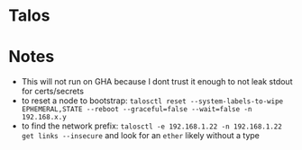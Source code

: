 Talos
=====

Notes
=====

* This will not run on GHA because I dont trust it enough to not leak stdout for certs/secrets
* to reset a node to bootstrap: `talosctl reset --system-labels-to-wipe EPHEMERAL,STATE --reboot --graceful=false --wait=false -n 192.168.x.y`
* to find the network prefix: `talosctl -e 192.168.1.22 -n 192.168.1.22 get links --insecure` and look for an `ether` likely without a type
